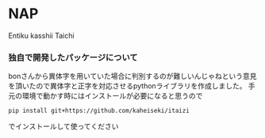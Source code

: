 # NAP

Entiku
kasshii
Taichi

### 独自で開発したパッケージについて
bonさんから異体字を用いていた場合に判別するのが難しいんじゃねという意見を頂いたので異体字と正字を対応させるpythonライブラリを作成しました。
手元の環境で動かす時にはインストールが必要になると思うので
```
pip install git+https://github.com/kaheiseki/itaizi
```
でインストールして使ってください
